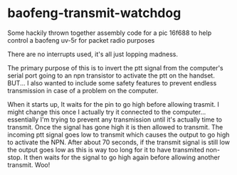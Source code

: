 # baofeng-transmit-watchdog
Some hackily thrown together assembly code for a pic 16f688 to help control a baofeng uv-5r for packet radio purposes

There are no interrupts used, it's all just lopping madness.

The primary purpose of this is to invert the ptt signal from the computer's serial port going to an npn transistor to activate the ptt on the handset.  BUT... I also wanted to include some safety features to prevent endless transmission in case of a problem on the computer.

When it starts up, It waits for the pin to go high before allowing trasmit.  I might change this once I actually try it connected to the computer... essentially I'm trying to prevent any transmission until it's actually time to transmit.  Once the signal has gone high it is then allowed to transmit.  The incoming ptt signal goes low to transmit which causes the output to go high to activate the NPN.  After about 70 seconds, if the transmit signal is still low the output goes low as this is way too long for it to have transmited non-stop.  It then waits for the signal to go high again before allowing another transmit.  Woo!
